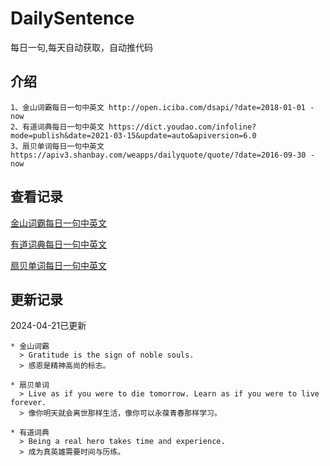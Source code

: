 # DailySentence

每日一句,每天自动获取，自动推代码

## 介绍

```
1、金山词霸每日一句中英文 http://open.iciba.com/dsapi/?date=2018-01-01 - now
2、有道词典每日一句中英文 https://dict.youdao.com/infoline?mode=publish&date=2021-03-15&update=auto&apiversion=6.0
3、扇贝单词每日一句中英文 https://apiv3.shanbay.com/weapps/dailyquote/quote/?date=2016-09-30 - now
```

## 查看记录

[金山词霸每日一句中英文](./data/iciba/)

[有道词典每日一句中英文](./data/youdao/)

[扇贝单词每日一句中英文](./data/shanbay/)

## 更新记录
2024-04-21已更新 
```
* 金山词霸
  > Gratitude is the sign of noble souls.
  > 感恩是精神高尚的标志。

* 扇贝单词
  > Live as if you were to die tomorrow. Learn as if you were to live forever.
  > 像你明天就会离世那样生活，像你可以永葆青春那样学习。

* 有道词典
  > Being a real hero takes time and experience.
  > 成为真英雄需要时间与历练。

```
